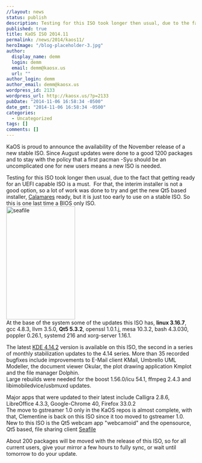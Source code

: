 ```yaml
---
//layout: news
status: publish
description: Testing for this ISO took longer then usual, due to the fact that getting ready for an UEFI capable ISO is a must.
published: true
title: KaOS ISO 2014.11
permalink: /news/2014/kaos11/
heroImage: "/blog-placeholder-3.jpg"
author:
  display_name: demm
  login: demm
  email: demm@kaosx.us
  url: ""
author_login: demm
author_email: demm@kaosx.us
wordpress_id: 2133
wordpress_url: http://kaosx.us/?p=2133
pubDate: "2014-11-06 16:58:34 -0500"
date_gmt: "2014-11-06 16:58:34 -0500"
categories:
  - Uncategorized
tags: []
comments: []
---
```


<p>KaOS is proud to announce the availability of the November release of a new stable ISO. Since August updates were done to a good 1200 packages and to stay with the policy that a first pacman -Syu should be an uncomplicated one for new users means a new ISO is needed.</p>
<p>Testing for this ISO took longer then usual, due to the fact that getting ready for an UEFI capable ISO is a must. &nbsp;For that, the interim installer is not a good option, so a lot of work was done to try and get the new Qt5 based installer, <a href="http://calamares.github.io/" title="Calamares">Calamares</a> ready, but it is just too early to use on a stable ISO.  So this is one last time a BIOS only ISO.<br />
<a href="http://kaosx.us/wp-content/uploads/2014/11/snapshot128.png"><img src="http://kaosx.us/wp-content/uploads/2014/11/snapshot128-183x300.png" alt="seafile" width="183" height="300" class="alignright size-medium wp-image-2137" /></a><br />
At the base of the system some of the updates this ISO has, <strong>linux 3.16.7</strong>, gcc 4.8.3, llvm 3.5.0, <strong>Qt5 5.3.2</strong>, openssl 1.0.1.j, mesa 10.3.2, bash 4.3.030, poppler 0.26.1, systemd 216 and xorg-server 1.16.1.</p>
<p>The latest <a class="fancybox-iframe" title="KDE 4.14.2" href="http://kde.org/announcements/announce-4.14.2.php">KDE 4.14.2</a> version is available on this ISO, the second in a series of monthly stabilization updates to the 4.14 series. More than 35 recorded bugfixes include improvements to E-Mail client KMail, Umbrello UML Modeller, the document viewer Okular, the plot drawing application Kmplot and the file manager Dolphin.<br />
Large rebuilds were needed for the boost 1.56.0/icu 54.1, ffmpeg 2.4.3 and libimobiledvice/usbmuxd updates.</p>
<p>Major apps that were updated to their latest include Calligra 2.8.6, LibreOffice 4.3.3, Google-Chrome 40, Firefox 33.0.2<br />
The move to gstreamer 1.0 only in the KaOS repos is almost complete, with that, Clementine is back on this ISO since it too moved to gstreamer 1.0.<br />
New to this ISO is the Qt5 webcam app "webcamoid" and the opensource, Qt5 based, file sharing client <a href="http://seafile.com/en/home/" title="Seafile">Seafile</a></p>
<p>About 200 packages will be moved with the release of this ISO, so for all current users, give your mirror a few hours to fully sync, or wait until tomorrow to do your update.</p>
